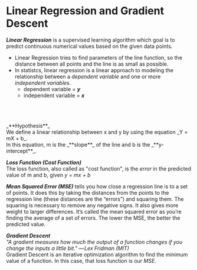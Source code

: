# Linear Regression and Gradient Descent
_**Linear Regression**_ is a supervised learning algorithm which goal is to predict continuous numerical values based on the given data points.
- Linear Regression tries to find parameters of the line function, so the distance between all points and the line is as small as possible.
- In statistcs, linear regression is a linear approach to modeling the relationship between a _dependent variable_ and one or more _independent variables_.
  - dependent variable = _**y**_
  - independent variable = _**x**_



<br>
<br>
<br>
_**Hypothesis**_
<br>We define a linear relationship between x and y by using the equation _Y = mX + b_. <br>In this equation, m is the _**slope**_ of the line and b is the _**y-intercept**_.


_**Loss Function (Cost Function)**_
<br>The loss function, also called as "cost function", is the _error_ in the predicted value of m and b, given _y = mx + b_


_**Mean Squared Error (MSE)**_ tells you how close a regression line is to a set of points. It does this by taking the distances from the points to the regression line (these distances are the “errors”) and squaring them. The squaring is necessary to remove any negative signs. It also gives more weight to larger differences. It’s called the mean squared error as you’re finding the average of a set of errors. The lower the MSE, the better the predicted value.


_**Gradient Descent**_ 
<br>_"A gradient measures how much the output of a function changes if you change the inputs a little bit." — Lex Fridman (MIT)_
<br>Gradient Descent is an iterative optimization algorithm to find the minimum value of a function. In this case, that loss function is our _MSE_.

